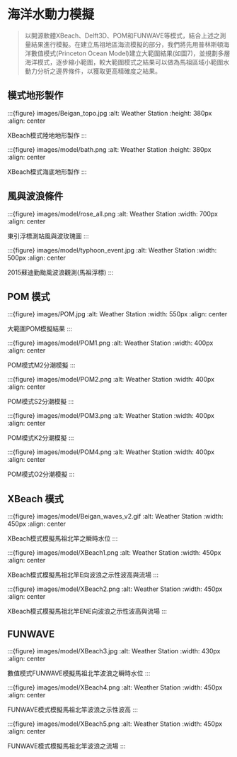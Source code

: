 # 海洋水動力模擬

> 以開源軟體XBeach、Delft3D、POM和FUNWAVE等模式，結合上述之測量結果進行模擬。在建立馬祖地區海流模擬的部分，我們將先用普林斯頓海洋數值模式(Princeton Ocean Model)建立大範圍結果(如圖7)，並規劃多層海洋模式，逐步縮小範圍，較大範圍模式之結果可以做為馬祖區域小範圍水動力分析之邊界條件，以獲取更高精確度之結果。

## 模式地形製作

:::{figure} images/Beigan_topo.jpg
:alt: Weather Station
:height: 380px
:align: center

XBeach模式陸地地形製作
:::

:::{figure} images/model/bath.png
:alt: Weather Station
:height: 380px
:align: center

XBeach模式海底地形製作
:::

## 風與波浪條件

:::{figure} images/model/rose_all.png
:alt: Weather Station
:width: 700px
:align: center

東引浮標測站風與波玫瑰圖
:::

:::{figure} images/model/typhoon_event.jpg
:alt: Weather Station
:width: 500px
:align: center

2015蘇迪勤颱風波浪觀測(馬祖浮標)
:::

## POM 模式

:::{figure} images/POM.jpg
:alt: Weather Station
:width: 550px
:align: center

大範圍POM模擬結果
:::

:::{figure} images/model/POM1.png
:alt: Weather Station
:width: 400px
:align: center

POM模式M2分潮模擬
:::

:::{figure} images/model/POM2.png
:alt: Weather Station
:width: 400px
:align: center

POM模式S2分潮模擬
:::

:::{figure} images/model/POM3.png
:alt: Weather Station
:width: 400px
:align: center

POM模式K2分潮模擬
:::

:::{figure} images/model/POM4.png
:alt: Weather Station
:width: 400px
:align: center

POM模式O2分潮模擬
:::

## XBeach 模式

:::{figure} images/model/Beigan_waves_v2.gif
:alt: Weather Station
:width: 450px
:align: center

XBeach模式模擬馬祖北竿之瞬時水位
:::

:::{figure} images/model/XBeach1.png
:alt: Weather Station
:width: 450px
:align: center

XBeach模式模擬馬祖北竿E向波浪之示性波高與流場
:::

:::{figure} images/model/XBeach2.png
:alt: Weather Station
:width: 450px
:align: center

XBeach模式模擬馬祖北竿ENE向波浪之示性波高與流場
:::

## FUNWAVE

:::{figure} images/model/XBeach3.jpg
:alt: Weather Station
:width: 430px
:align: center

數值模式FUNWAVE模擬馬祖北竿波浪之瞬時水位
:::

:::{figure} images/model/XBeach4.png
:alt: Weather Station
:width: 450px
:align: center

FUNWAVE模式模擬馬祖北竿波浪之示性波高
:::

:::{figure} images/model/XBeach5.png
:alt: Weather Station
:width: 450px
:align: center

FUNWAVE模式模擬馬祖北竿波浪之流場
:::
